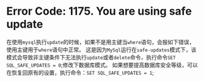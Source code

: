 # Error Code: 1175. You are using safe update

在使用`mysql`执行`update`的时候，如果不是用主键当`where`语句，会报如下错误，使用主键用于`where`语句中正常。
这是因为`MySql`运行在`safe-updates`模式下，该模式会导致非主键条件下无法执行`update`或者`delete`命令，执行命令`SET SQL_SAFE_UPDATES = 0`;修改下数据库模式。
如果想要提高数据库安全等级，可以在恢复回原有的设置，执行命令：`SET SQL_SAFE_UPDATES = 1`;
